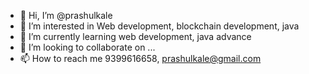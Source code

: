 - 👋 Hi, I’m @prashulkale
- 👀 I’m interested in Web development, blockchain development, java 
- 🌱 I’m currently learning web development, java advance
- 💞️ I’m looking to collaborate on ...
- 📫 How to reach me 9399616658, prashulkale@gmail.com

<!---
prashulkale/prashulkale is a ✨ special ✨ repository because its `README.md` (this file) appears on your GitHub profile.
You can click the Preview link to take a look at your changes.
--->
